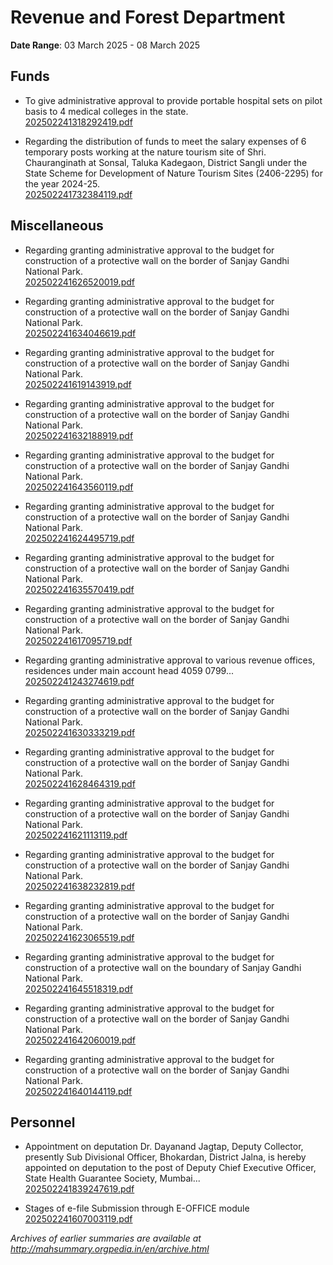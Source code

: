# Revenue and Forest Department

**Date Range**: 03 March 2025 - 08 March 2025


## Funds
- To give administrative approval to provide portable hospital sets on pilot basis to 4 medical colleges in the state.\
  [202502241318292419.pdf](https://gr.maharashtra.gov.in/Site/Upload/Government%20Resolutions/English/202502241318292419.pdf)

- Regarding the distribution of funds to meet the salary expenses of 6 temporary posts working at the nature tourism site of Shri. Chauranginath at Sonsal, Taluka Kadegaon, District Sangli under the State Scheme for Development of Nature Tourism Sites (2406-2295) for the year 2024-25.\
  [202502241732384119.pdf](https://gr.maharashtra.gov.in/Site/Upload/Government%20Resolutions/English/202502241732384119.pdf)

## Miscellaneous
- Regarding granting administrative approval to the budget for construction of a protective wall on the border of Sanjay Gandhi National Park.\
  [202502241626520019.pdf](https://gr.maharashtra.gov.in/Site/Upload/Government%20Resolutions/English/202502241626520019.pdf)

- Regarding granting administrative approval to the budget for construction of a protective wall on the border of Sanjay Gandhi National Park.\
  [202502241634046619.pdf](https://gr.maharashtra.gov.in/Site/Upload/Government%20Resolutions/English/202502241634046619.pdf)

- Regarding granting administrative approval to the budget for construction of a protective wall on the border of Sanjay Gandhi National Park.\
  [202502241619143919.pdf](https://gr.maharashtra.gov.in/Site/Upload/Government%20Resolutions/English/202502241619143919.pdf)

- Regarding granting administrative approval to the budget for construction of a protective wall on the border of Sanjay Gandhi National Park.\
  [202502241632188919.pdf](https://gr.maharashtra.gov.in/Site/Upload/Government%20Resolutions/English/202502241632188919.pdf)

- Regarding granting administrative approval to the budget for construction of a protective wall on the border of Sanjay Gandhi National Park.\
  [202502241643560119.pdf](https://gr.maharashtra.gov.in/Site/Upload/Government%20Resolutions/English/202502241643560119.pdf)

- Regarding granting administrative approval to the budget for construction of a protective wall on the border of Sanjay Gandhi National Park.\
  [202502241624495719.pdf](https://gr.maharashtra.gov.in/Site/Upload/Government%20Resolutions/English/202502241624495719.pdf)

- Regarding granting administrative approval to the budget for construction of a protective wall on the border of Sanjay Gandhi National Park.\
  [202502241635570419.pdf](https://gr.maharashtra.gov.in/Site/Upload/Government%20Resolutions/English/202502241635570419.pdf)

- Regarding granting administrative approval to the budget for construction of a protective wall on the border of Sanjay Gandhi National Park.\
  [202502241617095719.pdf](https://gr.maharashtra.gov.in/Site/Upload/Government%20Resolutions/English/202502241617095719.pdf)

- Regarding granting administrative approval to various revenue offices, residences under main account head 4059 0799...\
  [202502241243274619.pdf](https://gr.maharashtra.gov.in/Site/Upload/Government%20Resolutions/English/202502241243274619.pdf)

- Regarding granting administrative approval to the budget for construction of a protective wall on the border of Sanjay Gandhi National Park.\
  [202502241630333219.pdf](https://gr.maharashtra.gov.in/Site/Upload/Government%20Resolutions/English/202502241630333219.pdf)

- Regarding granting administrative approval to the budget for construction of a protective wall on the border of Sanjay Gandhi National Park.\
  [202502241628464319.pdf](https://gr.maharashtra.gov.in/Site/Upload/Government%20Resolutions/English/202502241628464319.pdf)

- Regarding granting administrative approval to the budget for construction of a protective wall on the border of Sanjay Gandhi National Park.\
  [202502241621113119.pdf](https://gr.maharashtra.gov.in/Site/Upload/Government%20Resolutions/English/202502241621113119.pdf)

- Regarding granting administrative approval to the budget for construction of a protective wall on the border of Sanjay Gandhi National Park.\
  [202502241638232819.pdf](https://gr.maharashtra.gov.in/Site/Upload/Government%20Resolutions/English/202502241638232819.pdf)

- Regarding granting administrative approval to the budget for construction of a protective wall on the border of Sanjay Gandhi National Park.\
  [202502241623065519.pdf](https://gr.maharashtra.gov.in/Site/Upload/Government%20Resolutions/English/202502241623065519.pdf)

- Regarding granting administrative approval to the budget for construction of a protective wall on the boundary of Sanjay Gandhi National Park.\
  [202502241645518319.pdf](https://gr.maharashtra.gov.in/Site/Upload/Government%20Resolutions/English/202502241645518319.pdf)

- Regarding granting administrative approval to the budget for construction of a protective wall on the border of Sanjay Gandhi National Park.\
  [202502241642060019.pdf](https://gr.maharashtra.gov.in/Site/Upload/Government%20Resolutions/English/202502241642060019.pdf)

- Regarding granting administrative approval to the budget for construction of a protective wall on the border of Sanjay Gandhi National Park.\
  [202502241640144119.pdf](https://gr.maharashtra.gov.in/Site/Upload/Government%20Resolutions/English/202502241640144119.pdf)

## Personnel
- Appointment on deputation Dr. Dayanand Jagtap, Deputy Collector, presently Sub Divisional Officer, Bhokardan, District Jalna, is hereby appointed on deputation to the post of Deputy Chief Executive Officer, State Health Guarantee Society, Mumbai...\
  [202502241839247619.pdf](https://gr.maharashtra.gov.in/Site/Upload/Government%20Resolutions/English/202502241839247619.pdf)

- Stages of e-file Submission through E-OFFICE module\
  [202502241607003119.pdf](https://gr.maharashtra.gov.in/Site/Upload/Government%20Resolutions/English/202502241607003119.pdf)


*Archives of earlier summaries are available at http://mahsummary.orgpedia.in/en/archive.html*